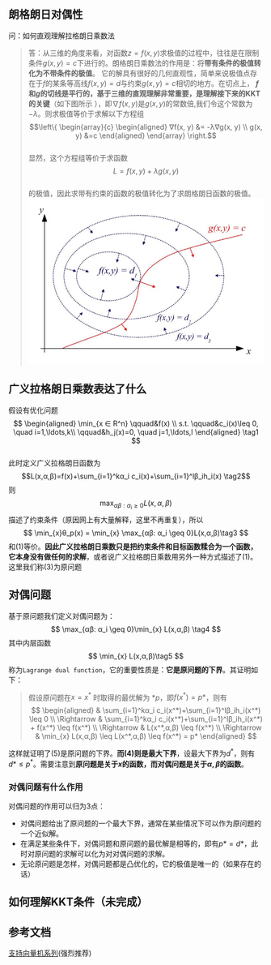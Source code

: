 ## 朗格朗日对偶性
 问：如何直观理解拉格朗日乘数法
> 答：从三维的角度来看，对函数$z = f(x, y)$求极值的过程中，往往是在限制条件$g(x,y) = c$下进行的。朗格朗日乘数法的作用是：将**带有条件的极值转化为不带条件的极值**。
它的解具有很好的几何直观性，简单来说极值点存在于$f$的某条等高线$f(x, y)=d$与约束$g(x, y)=c$相切的地方。在切点上， **$f$和$g$的切线是平行的，基于三维的直观理解非常重要，是理解接下来的KKT的关键**（如下图所示 ），即$∇f(x, y)$是$g(x, y)$的常数倍,我们令这个常数为$-λ$。则求极值等价于求解以下方程组  
$$\left\{
    \begin{array}{c} 
        \begin{aligned}
        ∇f(x, y) &= -λ∇g(x, y) \\
        g(x, y) &=c
        \end{aligned}
    \end{array}
\right.$$  
显然，这个方程组等价于求函数  
$$L = f(x, y) + λg(x, y)$$  
的极值，因此求带有约束的函数的极值转化为了求朗格朗日函数的极值。  
![Lagrange](/imgs/lagrange.jpg)  


## 广义拉格朗日乘数表达了什么
假设有优化问题
$$
\begin{aligned} 
\min_{x ∈ R^n} \qquad&f(x) \\ 
s.t. \qquad&c_i(x)\leq 0, \quad i=1,\ldots,k\\ 
\qquad&h_j(x)=0, \quad j=1,\ldots,l 
\end{aligned}
\tag1
$$  
此时定义广义拉格朗日函数为
$$L(x,α,β)=f(x)+\sum_{i=1}^kα_i c_i(x)+\sum_{i=1}^lβ_ih_i(x) \tag2$$
则
$$
\max_{αβ: α_i \geq 0}L(x,α,β)
$$
描述了约束条件（原因网上有大量解释，这里不再重复），所以
$$
\min_{x}θ_p(x) =  \min_{x} \max_{αβ: α_i \geq 0}L(x,α,β)\tag3
$$
和$(1)$等价。**因此广义拉格朗日乘数只是把约束条件和目标函数糅合为一个函数，它本身没有做任何的求解**，或者说广义拉格朗日乘数用另外一种方式描述了$(1)$。这里我们称$(3)$为原问题

## 对偶问题
基于原问题我们定义对偶问题为：
$$
\max_{αβ: α_i \geq 0}\min_{x} L(x,α,β) \tag4
$$
其中内层函数
$$
\min_{x} L(x,α,β)\tag5
$$
称为`Lagrange dual function`，它的重要性质是：**它是原问题的下界**。其证明如下：  
>假设原问题在$x=x^*$ 时取得的最优解为 $*p$，即$f(x^*) = p*$，则有
$$
\begin{aligned}
& \sum_{i=1}^kα_i c_i(x^*)+\sum_{i=1}^lβ_ih_i(x^*) \leq 0 \\
 \Rightarrow &  \sum_{i=1}^kα_i c_i(x^*)+\sum_{i=1}^lβ_ih_i(x^*)  + f(x^*) \leq f(x^*) \\
 \Rightarrow &  L(x^*,α,β) \leq f(x^*) \\
 \Rightarrow &  \min_{x} L(x,α,β) \leq L(x^*,α,β) \leq f(x^*) = p*
\end{aligned}
$$

这样就证明了$(5)$是原问题的下界。**而$(4)$则是最大下界**，设最大下界为$d^*$，则有$d* \leq p^*$。需要注意到**原问题是关于$x$的函数，而对偶问题是关于$α,β$的函数**。

### 对偶问题有什么作用
对偶问题的作用可以归为3点：
* 对偶问题给出了原问题的一个最大下界，通常在某些情况下可以作为原问题的一个近似解。
* 在满足某些条件下，对偶问题和原问题的最优解是相等的，即有$p* = d*$，此时对原问题的求解可以化为对对偶问题的求解。
* 无论原问题是怎样，对偶问题都是凸优化的，它的极值是唯一的（如果存在的话）



## 如何理解KKT条件（未完成）

## 参考文档
[支持向量机系列](http://blog.pluskid.org/?page_id=683)(强烈推荐)